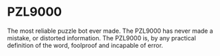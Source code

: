 # PZL9000
The most reliable puzzle bot ever made. The PZL9000 has never made a mistake, or distorted information. The PZL9000 is, by any practical definition of the word, foolproof and incapable of error.
